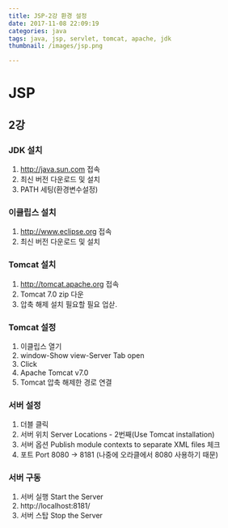 ```yaml
---
title: JSP-2강 환경 설정
date: 2017-11-08 22:09:19
categories: java
tags: java, jsp, servlet, tomcat, apache, jdk
thumbnail: /images/jsp.png

---
```


# JSP

## 2강

### JDK 설치

1. http://java.sun.com 접속
2. 최신 버전 다운로드 및 설치
3. PATH 세팅(환경변수설정)

### 이클립스 설치

1. http://www.eclipse.org 접속
2. 최신 버전 다운로드 및 설치


### Tomcat 설치

1. http://tomcat.apache.org 접속
2. Tomcat 7.0 zip 다운
3. 압축 해제 설치 필요할 필요 업삳.

### Tomcat 설정

1. 이클립스 열기
2. window-Show view-Server Tab open
3. Click
4. Apache Tomcat v7.0
5. Tomcat 압축 해제한 경로 연결

### 서버 설정

1. 더블 클릭
2. 서버 위치 Server Locations - 2번째(Use Tomcat installation)
3. 서버 옵션 Publish module contexts to separate XML files 체크
4. 포트 Port 8080 -> 8181 (나중에 오라클에서 8080 사용하기 때문)

### 서버 구동

1. 서버 실행 Start the Server
2. http://localhost:8181/
3. 서버 스탑 Stop the Server
